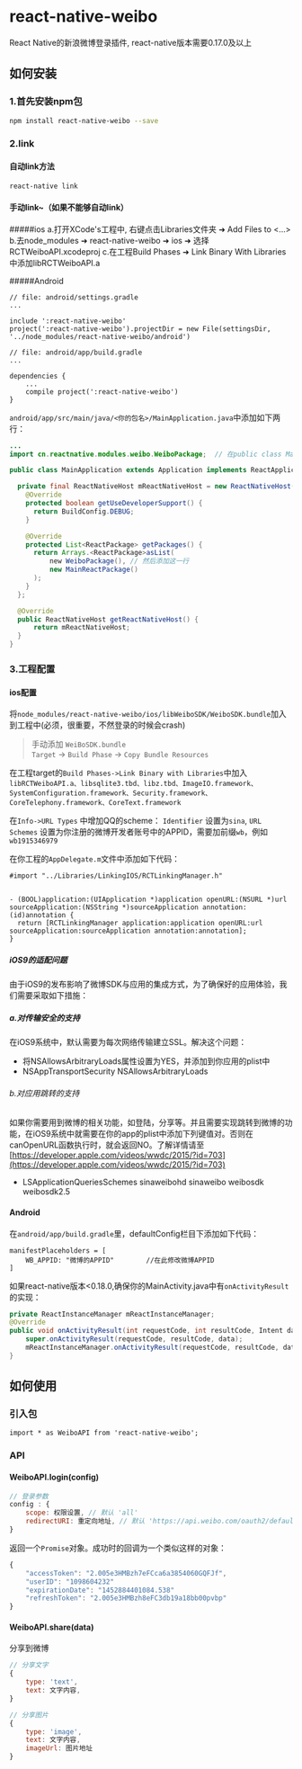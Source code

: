 # react-native-weibo

React Native的新浪微博登录插件, react-native版本需要0.17.0及以上
## 如何安装

### 1.首先安装npm包

```bash
npm install react-native-weibo --save
```

### 2.link
#### 自动link方法

```bash
react-native link
```

#### 手动link~（如果不能够自动link）
#####ios
a.打开XCode's工程中, 右键点击Libraries文件夹 ➜ Add Files to <...>
b.去node_modules ➜ react-native-weibo ➜ ios ➜ 选择 RCTWeiboAPI.xcodeproj
c.在工程Build Phases ➜ Link Binary With Libraries中添加libRCTWeiboAPI.a

#####Android

```
// file: android/settings.gradle
...

include ':react-native-weibo'
project(':react-native-weibo').projectDir = new File(settingsDir, '../node_modules/react-native-weibo/android')
```

```
// file: android/app/build.gradle
...

dependencies {
    ...
    compile project(':react-native-weibo')
}
```

`android/app/src/main/java/<你的包名>/MainApplication.java`中添加如下两行：

```java
...
import cn.reactnative.modules.weibo.WeiboPackage;  // 在public class MainApplication之前import

public class MainApplication extends Application implements ReactApplication {

  private final ReactNativeHost mReactNativeHost = new ReactNativeHost(this) {
    @Override
    protected boolean getUseDeveloperSupport() {
      return BuildConfig.DEBUG;
    }

    @Override
    protected List<ReactPackage> getPackages() {
      return Arrays.<ReactPackage>asList(
          new WeiboPackage(), // 然后添加这一行
          new MainReactPackage()
      );
    }
  };

  @Override
  public ReactNativeHost getReactNativeHost() {
      return mReactNativeHost;
  }
}
```

### 3.工程配置
#### ios配置
将`node_modules/react-native-weibo/ios/libWeiboSDK/WeiboSDK.bundle`加入到工程中(必须，很重要，不然登录的时候会crash)

> 手动添加 `WeiBoSDK.bundle`   
> `Target` -> `Build Phase` -> `Copy Bundle Resources` 

在工程target的`Build Phases->Link Binary with Libraries`中加入`libRCTWeiboAPI.a、libsqlite3.tbd、libz.tbd、ImageIO.framework、SystemConfiguration.framework、Security.framework、CoreTelephony.framework、CoreText.framework`


在`Info->URL Types` 中增加QQ的scheme： `Identifier` 设置为`sina`, `URL Schemes` 设置为你注册的微博开发者账号中的APPID，需要加前缀`wb`，例如`wb1915346979`

在你工程的`AppDelegate.m`文件中添加如下代码：

```
#import "../Libraries/LinkingIOS/RCTLinkingManager.h"


- (BOOL)application:(UIApplication *)application openURL:(NSURL *)url sourceApplication:(NSString *)sourceApplication annotation:(id)annotation {
  return [RCTLinkingManager application:application openURL:url sourceApplication:sourceApplication annotation:annotation];
}

```

##### iOS9的适配问题

由于iOS9的发布影响了微博SDK与应用的集成方式，为了确保好的应用体验，我们需要采取如下措施：
##### a.对传输安全的支持
在iOS9系统中，默认需要为每次网络传输建立SSL。解决这个问题：

- 将NSAllowsArbitraryLoads属性设置为YES，并添加到你应用的plist中
- 
	<key>NSAppTransportSecurity</key>
	<dict>
	<key>NSAllowsArbitraryLoads</key>
	</true>
	</dict>

###### b.对应用跳转的支持
如果你需要用到微博的相关功能，如登陆，分享等。并且需要实现跳转到微博的功能，在iOS9系统中就需要在你的app的plist中添加下列键值对。否则在canOpenURL函数执行时，就会返回NO。了解详情请至[https://developer.apple.com/videos/wwdc/2015/?id=703](https://developer.apple.com/videos/wwdc/2015/?id=703)

-
	<key>LSApplicationQueriesSchemes</key>
	<array>
		<string>sinaweibohd</string>
		<string>sinaweibo</string>
		<string>weibosdk</string>
		<string>weibosdk2.5</string>
	</array>
	

#### Android

在`android/app/build.gradle`里，defaultConfig栏目下添加如下代码：

```
manifestPlaceholders = [
    WB_APPID: "微博的APPID"		//在此修改微博APPID
]
```

如果react-native版本<0.18.0,确保你的MainActivity.java中有`onActivityResult`的实现：

```java
private ReactInstanceManager mReactInstanceManager;
@Override
public void onActivityResult(int requestCode, int resultCode, Intent data){
    super.onActivityResult(requestCode, resultCode, data);
    mReactInstanceManager.onActivityResult(requestCode, resultCode, data);
}
```

## 如何使用

### 引入包

```
import * as WeiboAPI from 'react-native-weibo';
```

### API

#### WeiboAPI.login(config)

```javascript
// 登录参数 
config : {	
	scope: 权限设置, // 默认 'all'
	redirectURI: 重定向地址, // 默认 'https://api.weibo.com/oauth2/default.html'(必须和sina微博开放平台中应用高级设置中的redirectURI设置的一致，不然会登录失败)
}
```

返回一个`Promise`对象。成功时的回调为一个类似这样的对象：

```javascript
{
	"accessToken": "2.005e3HMBzh7eFCca6a3854060GQFJf",
	"userID": "1098604232"
	"expirationDate": "1452884401084.538"	
	"refreshToken": "2.005e3HMBzh8eFC3db19a18bb00pvbp"
}
```

#### WeiboAPI.share(data)

分享到微博

```javascript
// 分享文字
{	
	type: 'text', 
	text: 文字内容,
}
```

```javascript
// 分享图片
{	
	type: 'image',
	text: 文字内容,	
	imageUrl: 图片地址	
}
```
